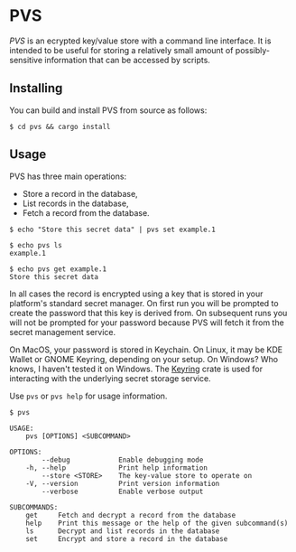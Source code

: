 # PVS
_PVS_ is an ecrypted key/value store with a command line interface. It is intended to be useful for storing a relatively small amount of possibly-sensitive information that can be accessed by scripts.

## Installing
You can build and install PVS from source as follows:

```
$ cd pvs && cargo install
```

## Usage
PVS has three main operations:

* Store a record in the database,
* List records in the database,
* Fetch a record from the database.

```
$ echo "Store this secret data" | pvs set example.1
```

```
$ echo pvs ls
example.1
```

```
$ echo pvs get example.1
Store this secret data
```

In all cases the record is encrypted using a key that is stored in your platform's standard secret manager. On first run you will be prompted to create the password that this key is derived from. On subsequent runs you will not be prompted for your password because PVS will fetch it from the secret management service.

On MacOS, your password is stored in Keychain. On Linux, it may be KDE Wallet or GNOME Keyring, depending on your setup. On Windows? Who knows, I haven't tested it on Windows. The [Keyring](https://docs.rs/keyring/latest/keyring/) crate is used for interacting with the underlying secret storage service.

Use `pvs` or `pvs help` for usage information.

```
$ pvs

USAGE:
    pvs [OPTIONS] <SUBCOMMAND>

OPTIONS:
        --debug            Enable debugging mode
    -h, --help             Print help information
        --store <STORE>    The key-value store to operate on
    -V, --version          Print version information
        --verbose          Enable verbose output

SUBCOMMANDS:
    get     Fetch and decrypt a record from the database
    help    Print this message or the help of the given subcommand(s)
    ls      Decrypt and list records in the database
    set     Encrypt and store a record in the database

```
